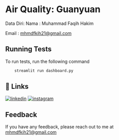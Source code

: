 
# Air Quality: Guanyuan

Data Diri:
Nama    : Muhammad Faqih Hakim 

Email : mhmdfkih21@gmail.com



## Running Tests

To run tests, run the following command

```bash
    streamlit run dashboard.py
```



## 🔗 Links
[![linkedin](https://img.shields.io/badge/linkedin-0A66C2?style=for-the-badge&logo=linkedin&logoColor=white)](https://www.linkedin.com/in/faqih-hakim/)
[![instagram](https://img.shields.io/badge/instagram-000?style=for-the-badge&logo=instagram&logoColor=white)](https://www.instagram.com/fqihhkim21_/?hl=id)


## Feedback

If you have any feedback, please reach out to me at mhmdfkih21@gmail.com

